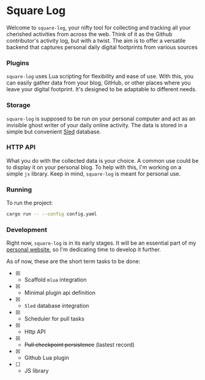 # Square Log
  Welcome to `square-log`, your nifty tool for collecting and tracking all your cherished activities from across the web. Think of it as the Github contributor's activity log, but with a twist. The aim is to offer a versatile backend that captures personal daily digital footprints from various sources
 
### Plugins
  `square-log` uses Lua scripting for flexibility and ease of use. With this, you can easily gather data from your blog, GitHub, or other places where you leave your digital footprint. It's designed to be adaptable to different needs.
 
### Storage
  `square-log` is supposed to be run on your personal computer and act as an invisible ghost writer of your daily online activity. The data is stored in a simple but convenient [Sled](https://github.com/spacejam/sled) database.
  
### HTTP API
  What you do with the collected data is your choice. A common use could be to display it on your personal blog. To help with this, I'm working on a simple `js` library. Keep in mind, `square-log` is meant for personal use.

### Running
  To run the project:
  ```bash
  cargo run -- --config config.yaml
  ```
  
### Development
  Right now, `square-log` is in its early stages. It will be an essential part of my [personal website](https://github.com/bacv/inkagu-co), so I'm dedicating time to develop it further.  
  
  As of now, these are the short term tasks to be done:  
  - [x] - Scaffold `mlua` integration
  - [x] - Minimal plugin api definition
  - [x] - `Sled` database integration
  - [x] - Scheduler for pull tasks
  - [x] - Http API
  - [x] - ~~Pull checkpoint persistence~~ (lastest record)
  - [x] - Github Lua plugin
  - [ ] - JS library
